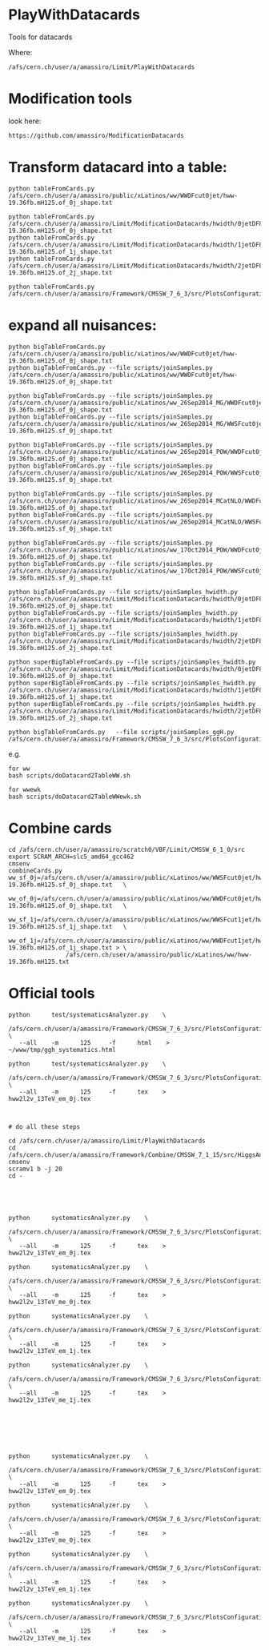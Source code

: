 PlayWithDatacards
=================

Tools for datacards

Where:

    /afs/cern.ch/user/a/amassiro/Limit/PlayWithDatacards


# Modification tools

look here:

    https://github.com/amassiro/ModificationDatacards



# Transform datacard into a table:


    python tableFromCards.py  /afs/cern.ch/user/a/amassiro/public/xLatinos/ww/WWDFcut0jet/hww-19.36fb.mH125.of_0j_shape.txt

    python tableFromCards.py   /afs/cern.ch/user/a/amassiro/Limit/ModificationDatacards/hwidth/0jetDF8TeV/hww-19.36fb.mH125.of_0j_shape.txt
    python tableFromCards.py   /afs/cern.ch/user/a/amassiro/Limit/ModificationDatacards/hwidth/1jetDF8TeV/hww-19.36fb.mH125.of_1j_shape.txt
    python tableFromCards.py   /afs/cern.ch/user/a/amassiro/Limit/ModificationDatacards/hwidth/2jetDF8TeV/hww-19.36fb.mH125.of_2j_shape.txt

    python tableFromCards.py   /afs/cern.ch/user/a/amassiro/Framework/CMSSW_7_6_3/src/PlotsConfigurations/Configurations/ggHTest/datacards/hww2l2v_13TeV_em_0j/mllVSmth/datacard.txt
    


# expand all nuisances:

    python bigTableFromCards.py  /afs/cern.ch/user/a/amassiro/public/xLatinos/ww/WWDFcut0jet/hww-19.36fb.mH125.of_0j_shape.txt
    python bigTableFromCards.py --file scripts/joinSamples.py  /afs/cern.ch/user/a/amassiro/public/xLatinos/ww/WWDFcut0jet/hww-19.36fb.mH125.of_0j_shape.txt
    
    python bigTableFromCards.py --file scripts/joinSamples.py  /afs/cern.ch/user/a/amassiro/public/xLatinos/ww_26Sep2014_MG/WWDFcut0jet/hww-19.36fb.mH125.of_0j_shape.txt
    python bigTableFromCards.py --file scripts/joinSamples.py  /afs/cern.ch/user/a/amassiro/public/xLatinos/ww_26Sep2014_MG/WWSFcut0jet/hww-19.36fb.mH125.sf_0j_shape.txt

    python bigTableFromCards.py --file scripts/joinSamples.py  /afs/cern.ch/user/a/amassiro/public/xLatinos/ww_26Sep2014_POW/WWDFcut0jet/hww-19.36fb.mH125.of_0j_shape.txt
    python bigTableFromCards.py --file scripts/joinSamples.py  /afs/cern.ch/user/a/amassiro/public/xLatinos/ww_26Sep2014_POW/WWSFcut0jet/hww-19.36fb.mH125.sf_0j_shape.txt

    python bigTableFromCards.py --file scripts/joinSamples.py  /afs/cern.ch/user/a/amassiro/public/xLatinos/ww_26Sep2014_MCatNLO/WWDFcut0jet/hww-19.36fb.mH125.of_0j_shape.txt
    python bigTableFromCards.py --file scripts/joinSamples.py  /afs/cern.ch/user/a/amassiro/public/xLatinos/ww_26Sep2014_MCatNLO/WWSFcut0jet/hww-19.36fb.mH125.sf_0j_shape.txt

    python bigTableFromCards.py --file scripts/joinSamples.py  /afs/cern.ch/user/a/amassiro/public/xLatinos/ww_17Oct2014_POW/WWDFcut0jet/hww-19.36fb.mH125.of_0j_shape.txt
    python bigTableFromCards.py --file scripts/joinSamples.py  /afs/cern.ch/user/a/amassiro/public/xLatinos/ww_17Oct2014_POW/WWSFcut0jet/hww-19.36fb.mH125.sf_0j_shape.txt

    python bigTableFromCards.py --file scripts/joinSamples_hwidth.py  /afs/cern.ch/user/a/amassiro/Limit/ModificationDatacards/hwidth/0jetDF8TeV/hww-19.36fb.mH125.of_0j_shape.txt
    python bigTableFromCards.py --file scripts/joinSamples_hwidth.py  /afs/cern.ch/user/a/amassiro/Limit/ModificationDatacards/hwidth/1jetDF8TeV/hww-19.36fb.mH125.of_1j_shape.txt
    python bigTableFromCards.py --file scripts/joinSamples_hwidth.py  /afs/cern.ch/user/a/amassiro/Limit/ModificationDatacards/hwidth/2jetDF8TeV/hww-19.36fb.mH125.of_2j_shape.txt

    python superBigTableFromCards.py --file scripts/joinSamples_hwidth.py  /afs/cern.ch/user/a/amassiro/Limit/ModificationDatacards/hwidth/0jetDF8TeV/hww-19.36fb.mH125.of_0j_shape.txt
    python superBigTableFromCards.py --file scripts/joinSamples_hwidth.py  /afs/cern.ch/user/a/amassiro/Limit/ModificationDatacards/hwidth/1jetDF8TeV/hww-19.36fb.mH125.of_1j_shape.txt
    python superBigTableFromCards.py --file scripts/joinSamples_hwidth.py  /afs/cern.ch/user/a/amassiro/Limit/ModificationDatacards/hwidth/2jetDF8TeV/hww-19.36fb.mH125.of_2j_shape.txt

    python bigTableFromCards.py   --file scripts/joinSamples_ggH.py    /afs/cern.ch/user/a/amassiro/Framework/CMSSW_7_6_3/src/PlotsConfigurations/Configurations/ggHTest/datacards/hww2l2v_13TeV_em_0j/mllVSmth/datacard.txt
    



e.g.

    for ww
    bash scripts/doDatacard2TableWW.sh

    for wwewk
    bash scripts/doDatacard2TableWWewk.sh


# Combine cards

    cd /afs/cern.ch/user/a/amassiro/scratch0/VBF/Limit/CMSSW_6_1_0/src
    export SCRAM_ARCH=slc5_amd64_gcc462
    cmsenv
    combineCards.py ww_sf_0j=/afs/cern.ch/user/a/amassiro/public/xLatinos/ww/WWSFcut0jet/hww-19.36fb.mH125.sf_0j_shape.txt   \
                    ww_of_0j=/afs/cern.ch/user/a/amassiro/public/xLatinos/ww/WWDFcut0jet/hww-19.36fb.mH125.of_0j_shape.txt   \
                    ww_sf_1j=/afs/cern.ch/user/a/amassiro/public/xLatinos/ww/WWSFcut1jet/hww-19.36fb.mH125.sf_1j_shape.txt   \
                    ww_of_1j=/afs/cern.ch/user/a/amassiro/public/xLatinos/ww/WWDFcut1jet/hww-19.36fb.mH125.of_1j_shape.txt > \
                    /afs/cern.ch/user/a/amassiro/public/xLatinos/ww/hww-19.36fb.mH125.txt


# Official tools

    python      test/systematicsAnalyzer.py    \
        /afs/cern.ch/user/a/amassiro/Framework/CMSSW_7_6_3/src/PlotsConfigurations/Configurations/ggHTest/datacards/hww2l2v_13TeV_em_0j/mllVSmth/datacard.txt   \
       --all    -m      125     -f      html    >       ~/www/tmp/ggh_systematics.html
    
    python      test/systematicsAnalyzer.py    \
        /afs/cern.ch/user/a/amassiro/Framework/CMSSW_7_6_3/src/PlotsConfigurations/Configurations/ggHTest/datacards/hww2l2v_13TeV_em_0j/mllVSmth/datacard.txt   \
       --all    -m      125     -f      tex    >     hww2l2v_13TeV_em_0j.tex
    

    
    # do all these steps
    
    cd /afs/cern.ch/user/a/amassiro/Limit/PlayWithDatacards
    cd /afs/cern.ch/user/a/amassiro/Framework/Combine/CMSSW_7_1_15/src/HiggsAnalysis/CombinedLimit
    cmsenv
    scramv1 b -j 20
    cd -

    
    
    
    
    python      systematicsAnalyzer.py    \
        /afs/cern.ch/user/a/amassiro/Framework/CMSSW_7_6_3/src/PlotsConfigurations/Configurations/ggH/datacards/hww2l2v_13TeV_em_0j/mllVSmth/datacard.txt.pruned.txt   \
       --all    -m      125     -f      tex    >     hww2l2v_13TeV_em_0j.tex
    
    python      systematicsAnalyzer.py    \
        /afs/cern.ch/user/a/amassiro/Framework/CMSSW_7_6_3/src/PlotsConfigurations/Configurations/ggH/datacards/hww2l2v_13TeV_me_0j/mllVSmth/datacard.txt.pruned.txt   \
       --all    -m      125     -f      tex    >     hww2l2v_13TeV_me_0j.tex
    
    python      systematicsAnalyzer.py    \
        /afs/cern.ch/user/a/amassiro/Framework/CMSSW_7_6_3/src/PlotsConfigurations/Configurations/ggH/datacards/hww2l2v_13TeV_em_1j/mllVSmth/datacard.txt.pruned.txt   \
       --all    -m      125     -f      tex    >     hww2l2v_13TeV_em_1j.tex
    
    python      systematicsAnalyzer.py    \
        /afs/cern.ch/user/a/amassiro/Framework/CMSSW_7_6_3/src/PlotsConfigurations/Configurations/ggH/datacards/hww2l2v_13TeV_me_1j/mllVSmth/datacard.txt.pruned.txt   \
       --all    -m      125     -f      tex    >     hww2l2v_13TeV_me_1j.tex

       
       
       
       
       
       
    python      systematicsAnalyzer.py    \
        /afs/cern.ch/user/a/amassiro/Framework/CMSSW_7_6_3/src/PlotsConfigurations/Configurations/ggH/datacards/hww2l2v_13TeV_em_0j/mllVSmth/datacard.txt   \
       --all    -m      125     -f      tex    >     hww2l2v_13TeV_em_0j.tex
    
    python      systematicsAnalyzer.py    \
        /afs/cern.ch/user/a/amassiro/Framework/CMSSW_7_6_3/src/PlotsConfigurations/Configurations/ggH/datacards/hww2l2v_13TeV_me_0j/mllVSmth/datacard.txt   \
       --all    -m      125     -f      tex    >     hww2l2v_13TeV_me_0j.tex
    
    python      systematicsAnalyzer.py    \
        /afs/cern.ch/user/a/amassiro/Framework/CMSSW_7_6_3/src/PlotsConfigurations/Configurations/ggH/datacards/hww2l2v_13TeV_em_1j/mllVSmth/datacard.txt   \
       --all    -m      125     -f      tex    >     hww2l2v_13TeV_em_1j.tex
    
    python      systematicsAnalyzer.py    \
        /afs/cern.ch/user/a/amassiro/Framework/CMSSW_7_6_3/src/PlotsConfigurations/Configurations/ggH/datacards/hww2l2v_13TeV_me_1j/mllVSmth/datacard.txt   \
       --all    -m      125     -f      tex    >     hww2l2v_13TeV_me_1j.tex
    
    
    
    
    
    
    
    
    